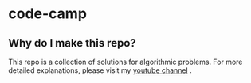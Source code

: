 # code-camp

## Why do I make this repo?

This repo is a collection of solutions for algorithmic problems. For more detailed explanations, please visit my [youtube channel](https://www.youtube.com/channel/UCDkz-__gl3frqLexukpG0DA?view_as=subscriber) .
